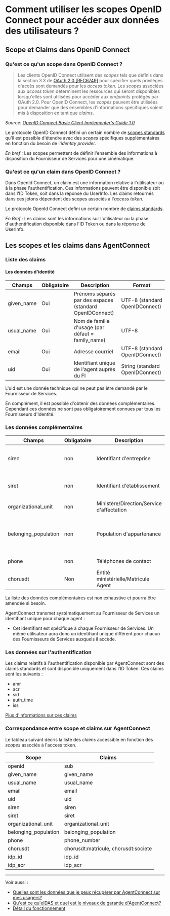 

# Comment utiliser les scopes OpenID Connect pour accéder aux données des utilisateurs ? 

## Scope et Claims dans OpenID Connect

### Qu'est ce qu'un scope dans OpenID Connect ? 

> Les clients OpenID Connect utilisent des *scopes* tels que définis dans la section 3.3 de [OAuth 2.0 [RFC6749]](https://openid.net/specs/openid-connect-basic-1_0.html#RFC6749) pour spécifier quels privilèges d'accès sont demandés pour les *access token*. Les *scopes* associées aux *access token* déterminent les ressources qui seront disponibles lorsqu'elles sont utilisées pour accéder aux *endpoints* protégés par OAuth 2.0. Pour OpenID Connect, les *scopes* peuvent être utilisées pour demander que des ensembles d'informations spécifiques soient mis à disposition en tant que *claims*.

*Source: [OpenID Connect Basic Client Implementer's Guide 1.0](https://openid.net/specs/openid-connect-basic-1_0.html#Scopes)*

Le protocole OpenID Connect défini un certain nombre de [scopes standards](https://openid.net/specs/openid-connect-basic-1_0.html#Scopes) qu'il est possible d'étendre avec des *scopes* spécifiques supplémentaires en fonction du besoin de l'*identity provider*.

*En bref :* Les scopes permettent de définir l'ensemble des informations à disposition du Fournisseur de Services pour une cinématique. 

### Qu'est ce qu'un claim dans OpenID Connect ? 

Dans OpenId Connect, un claim est une information relative à l'utilisateur ou à la phase l'authentification. Ces informations peuvent être disponible soit dans l'ID Token, soit dans la réponse du UserInfo. Les claims retournés dans ces jetons dépendent des scopes associés à l'*access token*. 

Le protocole OpenId Connect defini un certain nombre de [claims standards](https://openid.net/specs/openid-connect-core-1_0.html#Claims).

*En Bref :* Les claims sont les informations sur l'utilisateur ou la phase d'authentification disponible dans l'ID Token ou dans la réponse de UserInfo. 

## Les scopes et les claims dans AgentConnect

### Liste des claims 

#### Les données d'identité

|Champs | Obligatoire | Description| Format |
|---- | ------ | ------ | ------ |
|given_name | Oui |Prénoms séparés par des espaces (standard OpenIDConnect)| UTF-8 (standard OpenIDConnect)|
|usual_name| Oui |Nom de famille d'usage (par défaut = family_name)| UTF-8 |
|email | Oui |Adresse courriel |UTF-8 (standard OpenIDConnect)|
|uid|Oui |Identifiant unique de l'agent auprès du FI| String (standard OpenIDConnect)|

L'uid est une donnée technique qui ne peut pas être demandé par le Fournisseur de Services.

En complément, il est possible d'obtenir des données complémentaires. Cependant ces données ne sont pas obligatoirement connues par tous les Fournisseurs d'Identité.


### Les données complémentaires

Champs | Obligatoire | Description| Format |
|---- | ------ | ------ | ------ |
| siren | non  | Identifiant d'entreprise  | String, 9 chiffres sans espace |
| siret | non |Identifiant d'établissement| string, 14 chiffres sans espace|
| organizational_unit  | non  | Ministère/Direction/Service d'affectation   | UTF8 |
| belonging_population  | non  | Population d'appartenance  | string, Exemple: agent, prestataire, partenaire, stagiaire |
| phone  | non  | Téléphones de contact  | Format non normé |
| chorusdt   | Non | Entité ministérielle/Matricule Agent  | string |

La liste des données complémentaires est non exhaustive et pourra être amendée si besoin.


AgentConnect transmet systématiquement au Fournisseur de Services un identifiant unique pour chaque agent : 

* Cet identifiant est spécifique à chaque Fournisseur de Services. Un même utilisateur aura donc un identifiant unique différent pour chacun des Fournisseurs de Services auxquels il accède. 

### Les données sur l'authentification

Les claims relatifs à l'authentification disponible par AgentConnect sont des claims standards et sont disponible uniquement dans l'ID Token. Ces claims sont les suivants : 

- amr
- acr
- sid
- auth_time
- iss

[Plus d'informations sur ces claims](https://openid.net/specs/openid-connect-basic-1_0.html#IDToken)

### Correspondance entre scope et claims sur AgentConnect

Le tableau suivant décris la liste des *claims* accessible en fonction des *scopes* associés à l'access token.

| Scope       | Claims   |
| --- | --- |
| openid | sub |
| given_name | given_name|
| usual_name| usual_name |
| email | email |
| uid | uid|
| siren | siren |
| siret | siret |
| organizational_unit | organizational_unit |
| belonging_population | belonging_population |
| phone | phone_number |
| chorusdt | chorusdt:matricule, chorusdt:societe |
| idp_id | idp_id|
| idp_acr | idp_acr|

---

Voir aussi : 
- [Quelles sont les données que je peux récupérer par AgentConnect sur mes usagers?](projet_fca/projet_fca_donnees.md)
- [Qu'est ce qu'eIDAS et quel est le niveaux de garantie d'AgentConnect?](projet_fca/projet_fca_niveau_eidas.md)
- [Détail du fonctionnement](fonctionnement_fca/details_fonctionnement.md)